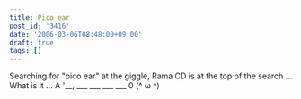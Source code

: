 ```yaml
---
title: Pico ear
post_id: '3416'
date: '2006-03-06T08:48:00+09:00'
draft: true
tags: []
---
```


Searching for "pico ear" at the giggle, Rama CD is at the top of the search ... What is it ... A '__, ___ ___ ___ ___ 0 (^ ω ^)
